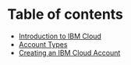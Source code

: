 # Table of contents

* [Introduction to IBM Cloud](README.md)
* [Account Types](account-types.md)
* [Creating an IBM Cloud Account](creating-an-ibm-cloud-account.md)

